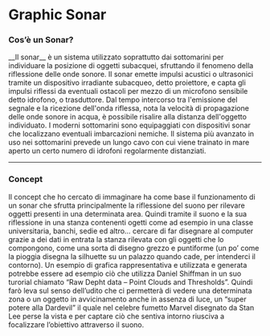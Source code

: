 # Graphic Sonar


### Cos’è un Sonar?

<p>__Il sonar__ è un sistema utilizzato soprattutto dai sottomarini per individuare la posizione di oggetti subacquei, sfruttando il fenomeno della riflessione delle onde sonore. Il sonar emette impulsi acustici o ultrasonici tramite un dispositivo irradiante subacqueo, detto proiettore, e capta gli impulsi riflessi da eventuali ostacoli per mezzo di un microfono sensibile detto idrofono, o trasduttore. Dal tempo intercorso tra l'emissione del segnale e la ricezione dell'onda riflessa, nota la velocità di propagazione delle onde sonore in acqua, è possibile risalire alla distanza dell'oggetto individuato. I moderni sottomarini sono equipaggiati con dispositivi sonar che localizzano eventuali imbarcazioni nemiche. Il sistema più avanzato in uso nei sottomarini prevede un lungo cavo con cui viene trainato in mare aperto un certo numero di idrofoni regolarmente distanziati.
</p>

___

### Concept

<p>Il concept che ho cercato di immaginare ha come base il funzionamento di un sonar che sfrutta principalmente la riflessione del suono per rilevare oggetti presenti in una determinata area.
Quindi tramite il suono e la sua riflessione in una stanza contenenti ogetti come ad esempio in una classe universitaria, banchi, sedie ed altro… cercare di far disegnare al computer grazie a dei dati in entrata la stanza rilevata con gli oggetti che lo compongono, come una sorta di disegno grezzo e puntiforme (un po’ come la pioggia disegna la silhuette su un palazzo quando cade, per intenderci il contorno).
Un esempio di grafica rappresentativa e utilizzata e generata potrebbe essere ad esempio ciò che utilizza Daniel Shiffman in un suo turorial chiamato “Raw Depht data – Point Clouds and Thresholds”.
Quindi farò leva sul senso dell’udito che ci permetterà di vedere una determinata zona o un oggetto in avvicinamento anche in assenza di luce, un “super potere alla Dardevil” il quale nel celebre fumetto Marvel disegnato da Stan Lee perse la vista e per captare ciò che sentiva intorno riusciva a focalizzare l’obiettivo attraverso il suono.
</p>
